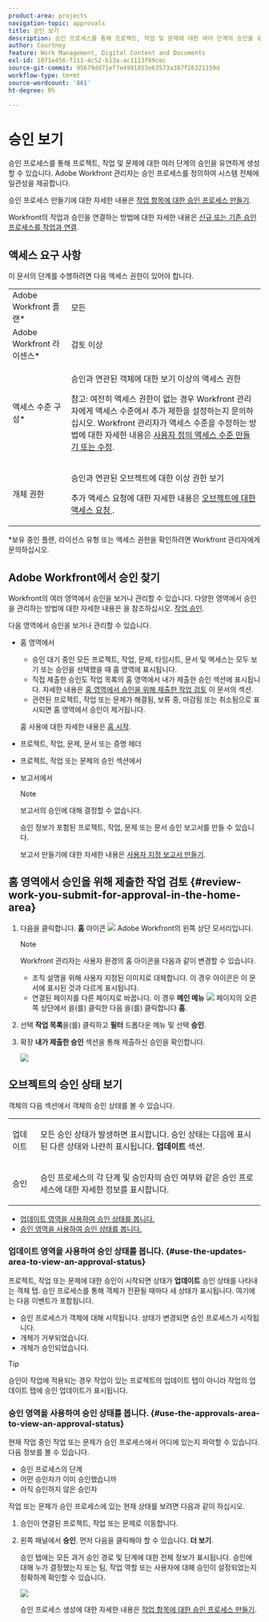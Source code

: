 ```yaml
---
product-area: projects
navigation-topic: approvals
title: 승인 보기
description: 승인 프로세스를 통해 프로젝트, 작업 및 문제에 대한 여러 단계의 승인을 유연하게 생성할 수 있습니다. Adobe Workfront 관리자는 승인 프로세스를 정의하여 시스템 전체에 일관성을 제공합니다.
author: Courtney
feature: Work Management, Digital Content and Documents
exl-id: 1071e456-f111-4c52-b13a-ac1113f69cec
source-git-commit: 95679dd71ef7e4991853e63573a387f26321159d
workflow-type: tm+mt
source-wordcount: '861'
ht-degree: 0%

---
```


# 승인 보기

승인 프로세스를 통해 프로젝트, 작업 및 문제에 대한 여러 단계의 승인을 유연하게 생성할 수 있습니다. Adobe Workfront 관리자는 승인 프로세스를 정의하여 시스템 전체에 일관성을 제공합니다.

승인 프로세스 만들기에 대한 자세한 내용은 [작업 항목에 대한 승인 프로세스 만들기](../../administration-and-setup/customize-workfront/configure-approval-milestone-processes/create-approval-processes.md).

Workfront의 작업과 승인을 연결하는 방법에 대한 자세한 내용은 [신규 또는 기존 승인 프로세스를 작업과 연결](../../review-and-approve-work/manage-approvals/associate-approval-with-work.md).

## 액세스 요구 사항

이 문서의 단계를 수행하려면 다음 액세스 권한이 있어야 합니다.

<table style="table-layout:auto"> 
 <col> 
 <col> 
 <tbody> 
  <tr> 
   <td role="rowheader">Adobe Workfront 플랜*</td> 
   <td> <p>모든</p> </td> 
  </tr> 
  <tr> 
   <td role="rowheader">Adobe Workfront 라이센스*</td> 
   <td> <p>검토 이상</p> </td> 
  </tr> 
  <tr> 
   <td role="rowheader">액세스 수준 구성*</td> 
   <td> <p>승인과 연관된 객체에 대한 보기 이상의 액세스 권한</p> <p>참고: 여전히 액세스 권한이 없는 경우 Workfront 관리자에게 액세스 수준에서 추가 제한을 설정하는지 문의하십시오. Workfront 관리자가 액세스 수준을 수정하는 방법에 대한 자세한 내용은 <a href="../../administration-and-setup/add-users/configure-and-grant-access/create-modify-access-levels.md" class="MCXref xref">사용자 정의 액세스 수준 만들기 또는 수정</a>.</p> </td> 
  </tr> 
  <tr> 
   <td role="rowheader">개체 권한</td> 
   <td> <p>승인과 연관된 오브젝트에 대한 이상 권한 보기</p> <p>추가 액세스 요청에 대한 자세한 내용은 <a href="../../workfront-basics/grant-and-request-access-to-objects/request-access.md" class="MCXref xref">오브젝트에 대한 액세스 요청 </a>.</p> </td> 
  </tr> 
 </tbody> 
</table>

&#42;보유 중인 플랜, 라이선스 유형 또는 액세스 권한을 확인하려면 Workfront 관리자에게 문의하십시오.

## Adobe Workfront에서 승인 찾기

Workfront의 여러 영역에서 승인을 보거나 관리할 수 있습니다. 다양한 영역에서 승인을 관리하는 방법에 대한 자세한 내용은 을 참조하십시오. [작업 승인](../../review-and-approve-work/manage-approvals/approving-work.md).

다음 영역에서 승인을 보거나 관리할 수 있습니다.

* 홈 영역에서

   * 승인 대기 중인 모든 프로젝트, 작업, 문제, 타임시트, 문서 및 액세스는 모두 보기 또는 승인을 선택했을 때 홈 영역에 표시됩니다.
   * 직접 제출한 승인도 작업 목록의 홈 영역에서 내가 제출한 승인 섹션에 표시됩니다. 자세한 내용은 [홈 영역에서 승인을 위해 제출한 작업 검토](#review-work-you-submit-for-approval-in-the-home-area) 이 문서의 섹션.
   * 관련된 프로젝트, 작업 또는 문제가 해결됨, 보류 중, 마감됨 또는 취소됨으로 표시되면 홈 영역에서 승인이 제거됩니다.

  홈 사용에 대한 자세한 내용은 [홈 시작](../../workfront-basics/using-home/using-the-home-area/get-started-with-home.md).

* 프로젝트, 작업, 문제, 문서 또는 증명 헤더
* 프로젝트, 작업 또는 문제의 승인 섹션에서
* 보고서에서

  >[!NOTE]
  >
  >보고서의 승인에 대해 결정할 수 없습니다.

  승인 정보가 포함된 프로젝트, 작업, 문제 또는 문서 승인 보고서를 만들 수 있습니다.

  보고서 만들기에 대한 자세한 내용은 [사용자 지정 보고서 만들기](../../reports-and-dashboards/reports/creating-and-managing-reports/create-custom-report.md).

## 홈 영역에서 승인을 위해 제출한 작업 검토 {#review-work-you-submit-for-approval-in-the-home-area}

1. 다음을 클릭합니다. **홈** 아이콘 ![](assets/home-icon-30x29.png) Adobe Workfront의 왼쪽 상단 모서리입니다.

   >[!NOTE]
   >
   >Workfront 관리자는 사용자 환경의 홈 아이콘을 다음과 같이 변경할 수 있습니다.
   >
   >* 조직 설명을 위해 사용자 지정된 이미지로 대체합니다. 이 경우 아이콘은 이 문서에 표시된 것과 다르게 표시됩니다.
   >* 연결된 페이지를 다른 페이지로 바꿉니다. 이 경우 **메인 메뉴** ![](assets/main-menu-icon.png) 페이지의 오른쪽 상단에서 을(를) 클릭한 다음 을(를) 클릭합니다 **홈**.

1. 선택 **작업 목록**&#x200B;을(를) 클릭하고 **필터** 드롭다운 메뉴 및 선택 **승인**.
1. 확장 **내가 제출한 승인** 섹션을 통해 제출하신 승인을 확인합니다.

   ![](assets/approvals-submitted-section-in-home-nwe-350x401.png)

## 오브젝트의 승인 상태 보기

객체의 다음 섹션에서 객체의 승인 상태를 볼 수 있습니다.

<table style="table-layout:auto"> 
 <col> 
 <col> 
 <tbody> 
  <tr> 
   <td role="rowheader">업데이트 </td> 
   <td> <p>모든 승인 상태가 발생하면 표시합니다. 승인 상태는 다음에 표시된 다른 상태와 나란히 표시됩니다. <strong>업데이트</strong> 섹션.</p> </td> 
  </tr> 
  <tr> 
   <td role="rowheader">승인</td> 
   <td> <p>승인 프로세스의 각 단계 및 승인자의 승인 여부와 같은 승인 프로세스에 대한 자세한 정보를 표시합니다.</p> </td> 
  </tr> 
 </tbody> 
</table>

* [업데이트 영역을 사용하여 승인 상태를 봅니다.](#use-the-updates-area-to-view-an-approval-status)
* [승인 영역을 사용하여 승인 상태를 봅니다.](#use-the-approvals-area-to-view-an-approval-status)

### 업데이트 영역을 사용하여 승인 상태를 봅니다. {#use-the-updates-area-to-view-an-approval-status}

프로젝트, 작업 또는 문제에 대한 승인이 시작되면 상태가 **업데이트** 승인 상태를 나타내는 객체 탭. 승인 프로세스를 통해 객체가 전환될 때마다 새 상태가 표시됩니다. 여기에는 다음 이벤트가 포함됩니다.

* 승인 프로세스가 객체에 대해 시작됩니다. 상태가 변경되면 승인 프로세스가 시작됩니다.
* 개체가 거부되었습니다.
* 개체가 승인되었습니다. 

>[!TIP]
>
>승인이 작업에 적용되는 경우 작업이 있는 프로젝트의 업데이트 탭이 아니라 작업의 업데이트 탭에 승인 업데이트가 표시됩니다.

### 승인 영역을 사용하여 승인 상태를 봅니다. {#use-the-approvals-area-to-view-an-approval-status}

현재 작업 중인 작업 또는 문제가 승인 프로세스에서 어디에 있는지 파악할 수 있습니다. 다음 정보를 볼 수 있습니다.

* 승인 프로세스의 단계
* 어떤 승인자가 이미 승인했습니까
* 아직 승인하지 않은 승인자

작업 또는 문제가 승인 프로세스에 있는 현재 상태를 보려면 다음과 같이 하십시오.

1. 승인이 연결된 프로젝트, 작업 또는 문제로 이동합니다.
1. 왼쪽 패널에서 **승인**. 먼저 다음을 클릭해야 할 수 있습니다. **더 보기**.

   승인 탭에는 모든 과거 승인 경로 및 단계에 대한 전체 정보가 표시됩니다. 승인에 대해 누가 결정했는지 또는 팀, 작업 역할 또는 사용자에 대해 승인이 설정되었는지 정확하게 확인할 수 있습니다.

   ![](assets/approvals-tab-expanded-on-issue-nwe-350x320.png)

   승인 프로세스 생성에 대한 자세한 내용은 [작업 항목에 대한 승인 프로세스 만들기](../../administration-and-setup/customize-workfront/configure-approval-milestone-processes/create-approval-processes.md).
